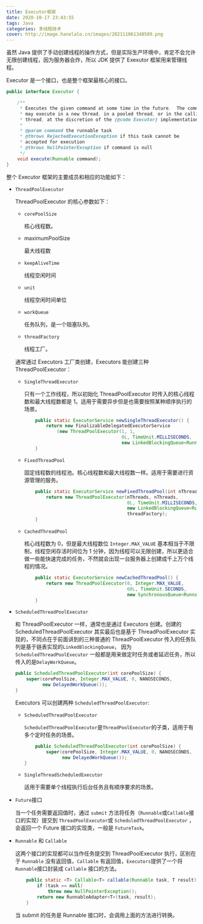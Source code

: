 ```yaml
---
title: Executor框架
date: 2020-10-17 23:43:55
tags: Java
categories: 多线程技术
cover: http://image.hanelalo.cn/images/202111061348509.png
---
```


虽然 Java 提供了手动创建线程的操作方式，但是实际生产环境中，肯定不会允许无限创建线程，因为服务器会炸，所以 JDK 提供了 Exexutor 框架用来管理线程。

Executor 是一个接口，也是整个框架最核心的接口。

```java
public interface Executor {

    /**
     * Executes the given command at some time in the future.  The command
     * may execute in a new thread, in a pooled thread, or in the calling
     * thread, at the discretion of the {@code Executor} implementation.
     *
     * @param command the runnable task
     * @throws RejectedExecutionException if this task cannot be
     * accepted for execution
     * @throws NullPointerException if command is null
     */
    void execute(Runnable command);
}
```

整个 Executor 框架的主要成员和相应的功能如下：

* `ThreadPoolExecutor`

  ThreadPoolExecutor 的核心参数如下：

  * `corePoolSize`

    核心线程数。

  * maximumPoolSize

    最大线程数

  * `keepAliveTime`

    线程空闲时间

  * `unit`

    线程空闲时间单位

  * `workQueue`

    任务队列，是一个阻塞队列。

  * `threadFactory`

    线程工厂。

  通常通过 Executors 工厂类创建，Executors 能创建三种 ThreadPoolExecutor：

  * `SingleThreadExecutor`

    只有一个工作线程，所以初始化 ThreadPoolExecutor 时传入的核心线程数和最大线程数都是 1。适用于需要异步但是也需要按照某种顺序执行的场景。

    ```java
        public static ExecutorService newSingleThreadExecutor() {
            return new FinalizableDelegatedExecutorService
                (new ThreadPoolExecutor(1, 1,
                                        0L, TimeUnit.MILLISECONDS,
                                        new LinkedBlockingQueue<Runnable>()));
        }
    ```

  * `FixedThreadPool`

    固定线程数的线程池。核心线程数和最大线程数一样。适用于需要进行资源管理的服务。

    ```java
        public static ExecutorService newFixedThreadPool(int nThreads, ThreadFactory threadFactory) {
            return new ThreadPoolExecutor(nThreads, nThreads,
                                          0L, TimeUnit.MILLISECONDS,
                                          new LinkedBlockingQueue<Runnable>(),
                                          threadFactory);
        }
    ```

  * `CachedThreadPool`

    核心线程数为 0，但是最大线程数位 `Integer.MAX_VALUE` 基本相当于不限制，线程空闲存活时间位为 1 分钟，因为线程可以无限创建，所以更适合做一些能快速完成的任务，不然就会出现一台服务器上创建成千上万个线程的情况。

    ```java
        public static ExecutorService newCachedThreadPool() {
            return new ThreadPoolExecutor(0, Integer.MAX_VALUE,
                                          60L, TimeUnit.SECONDS,
                                          new SynchronousQueue<Runnable>());
        }
    ```

* `ScheduledThreadPoolExecutor`

  和 ThreadPoolExecutor 一样，通常也是通过 Executors 创建。创建的 ScheduledThreadPoolExecutor 其实最后也是基于 ThreadPoolExecutor 实现的，不同点在于前面讲到的三种普通的 ThreadPoolExecutor 传入的任务队列是基于链表实现的`LinkedBlockingQueue`， 因为 `ScheduledThreadPoolExecutor` 一般都是用来做定时任务或者延迟任务，所以传入的是`DelayWorkQueue`。

  ```java
  public ScheduledThreadPoolExecutor(int corePoolSize) {
      super(corePoolSize, Integer.MAX_VALUE, 0, NANOSECONDS,
            new DelayedWorkQueue());
  }
  ```

  Executors 可以创建两种 `ScheduledThreadPoolExecutor`:

  * `ScheduledThreadPoolExecutor`

    `ScheduledThreadPoolExecutor`是`ThreadPoolExecutor`的子类，适用于有多个定时任务的场景。
    
    ```java
        public ScheduledThreadPoolExecutor(int corePoolSize) {
            super(corePoolSize, Integer.MAX_VALUE, 0, NANOSECONDS,
                  new DelayedWorkQueue());
    }
    ```
    
  * `SingleThreadScheduledExecutor`
  
    适用于需要单个线程执行后台任务且有顺序要求的场景。
  
* `Future`接口

  当一个任务需要返回值时，通过 `submit` 方法将任务（`Runnable`或`Callable`接口的实现）提交到 `ThreadPoolExecutor`或 `ScheduledThreadPoolExecutor` ，会返回一个 Future 接口的实现类，一般是 `FutureTask`。

* `Runnable` 和 `Callable`

  这两个接口的实现都可以当作任务提交到 ThreadPoolExecutor 执行，区别在于 `Runnable` 没有返回值，`Callable` 有返回值，`Executors`提供了一个将 `Runnable`接口封装成 `Callable` 接口的方法。

  ```java
      public static <T> Callable<T> callable(Runnable task, T result) {
          if (task == null)
              throw new NullPointerException();
          return new RunnableAdapter<T>(task, result);
      }
  ```

  当 submit 的任务是 Runnable 接口时，会调用上面的方法进行转换。